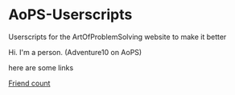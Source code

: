 # AoPS-Userscripts
Userscripts for the ArtOfProblemSolving website to make it better

Hi. I'm a person. (Adventure10 on AoPS)

here are some links 

[Friend count](https://github.com/Genius6942/AoPS-Userscripts/raw/main/friendcount.user.js)
